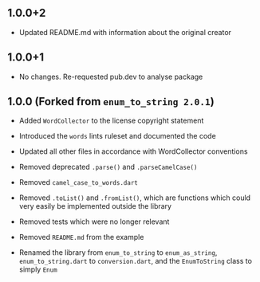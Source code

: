 ## 1.0.0+2

  - Updated README.md with information about the original creator

## 1.0.0+1

  - No changes. Re-requested pub.dev to analyse package

## 1.0.0 (Forked from `enum_to_string 2.0.1`)

  - Added `WordCollector` to the license copyright statement
  - Introduced the `words` lints ruleset and documented the code
  - Updated all other files in accordance with WordCollector conventions

  - Removed deprecated `.parse()` and `.parseCamelCase()`
  - Removed `camel_case_to_words.dart`
  - Removed `.toList()` and `.fromList()`, which are functions which could very easily be implemented outside the library
  - Removed tests which were no longer relevant
  - Removed `README.md` from the example

  - Renamed the library from `enum_to_string` to `enum_as_string`, `enum_to_string.dart` to `conversion.dart`, and the `EnumToString` class to simply `Enum`